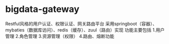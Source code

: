 # bigdata-gateway

Restful风格的用户认证、权限认证、网关路由平台
采用springboot（容器）、mybaties（数据库访问）、redis（缓存）、zuul（路由）实现
功能主要包括
1.用户管理
2.角色管理
3.资源管理（权限）
4.路由、熔断功能
